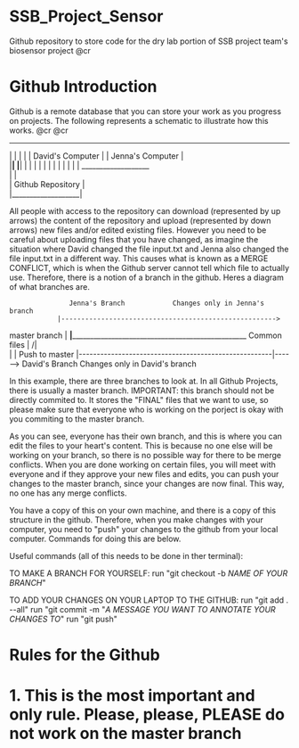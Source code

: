 # SSB_Project_Sensor
Github repository to store code for the dry lab portion of SSB project team's biosensor project
@cr
# Github Introduction
Github is a remote database that you can store your work as you progress on projects. The following represents a schematic to illustrate how this works. @cr
@cr
 ______________________         _______________________
|                      |       |                      |
| David's Computer     |       |   Jenna's Computer   |   
|______________________|       |______________________|
                  |   |          | |
                  |   |          | | 
                  |   |          | |
                 ___________________           
                |                   |         
                | Github Repository |           
                |___________________|

All people with access to the repository can download (represented by up arrows) the content of the repository and upload (represented by down arrows) new files and/or edited existing files. However you need to be careful about uploading files that you have changed, as imagine the situation where David changed the file input.txt and Jenna also changed the file input.txt in a different way. This causes what is known as a MERGE CONFLICT, which is when the Github server cannot tell which file to actually use. Therefore, there is a notion of a branch in the github. Heres a diagram of what branches are.
>
                   Jenna's Branch            Changes only in Jenna's branch
                |------------------------------------------------------> 
master branch   |
________________|_________________________________________________________________
 Common files   |                                                     /|\
                |                                                      |  Push to master
                |------------------------------------------------------|------> 
                    David's Branch           Changes only in David's branch

In this example, there are three branches to look at. In all Github Projects, there is usually a master branch. IMPORTANT: this branch should not be directly commited to. It stores the "FINAL" files that we want to use, so please make sure that everyone who is working on the porject is okay with you commiting to the master branch. 

As you can see, everyone has their own branch, and this is where you can edit the files to your heart's content. This is because no one else will be working on your branch, so there is no possible way for there to be merge conflicts. When you are done working on certain files, you will meet with everyone and if they approve your new files and edits, you can push your changes to the master branch, since your changes are now final. This way, no one has any merge conflicts.

You have a copy of this on your own machine, and there is a copy of this structure in the github. Therefore, when you make changes with your computer, you need to "push" your changes to the github from your local computer. Commands for doing this are below.

Useful commands (all of this needs to be done in ther terminal):

TO MAKE A BRANCH FOR YOURSELF:
run "git checkout -b *NAME OF YOUR BRANCH*"

TO ADD YOUR CHANGES ON YOUR LAPTOP TO THE GITHUB:
run "git add . --all"
run "git commit -m "*A MESSAGE YOU WANT TO ANNOTATE YOUR CHANGES TO*"
run "git push"


# Rules for the Github
# 1. This is the most important and only rule. Please, please, PLEASE do not work on the master branch
